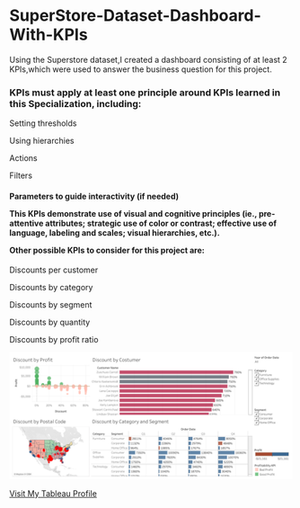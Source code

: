 # SuperStore-Dataset-Dashboard-With-KPIs
Using the Superstore dataset,I created a dashboard consisting of at least 2 KPIs,which were used to answer the business question for this project. 

<h3>
KPIs must apply at least one principle around KPIs learned in this Specialization, including:
</h3>

  <p>
  Setting thresholds

  Using hierarchies

  Actions

  Filters
  </p>
  
  <h4>
  
Parameters to guide interactivity (if needed) 
  

This KPIs demonstrate use of visual and cognitive principles (ie., pre-attentive attributes; strategic use of color or contrast; effective use of language, labeling and scales; visual hierarchies, etc.).
 

Other possible KPIs to consider for this project are: 
  </h4>
  
  <p>
  Discounts per customer

  Discounts by category

  Discounts by segment

  Discounts by quantity

  Discounts by profit ratio
  </p>


<p align="center">
<img src="https://github.com/kedibeki/SuperStore-Dataset-Dashboard-With-KPIs-/blob/main/SuperStore%20Dataset%20(Dashboard%20With%20KPIs).png" alt=""/>
</p>


[Visit My Tableau Profile](https://public.tableau.com/views/SuperStoreDatasetDashboardWithKPIs/Dashboard1?:language=en-US&:display_count=n&:origin=viz_share_link)
